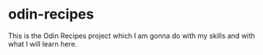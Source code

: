 # odin-recipes
This is the Odin Recipes project which I am gonna do with my skills and with what I will learn here.